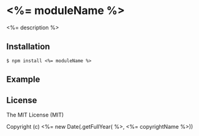 # <%= moduleName %>

<%= description %>

## Installation

```shell
$ npm install <%= moduleName %>
```

## Example

## License

The MIT License (MIT)

Copyright (c) <%= new Date(.getFullYear( %>, <%= copyrightName %>))
